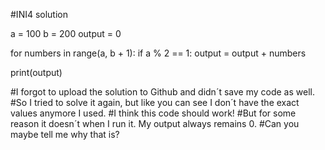 #INI4 solution

a = 100
b = 200
output = 0

for numbers in range(a, b + 1):
    if a % 2 == 1:
         output = output + numbers

print(output)


#I forgot to upload the solution to Github and didn´t save my code as well.
#So I tried to solve it again, but like you can see I don´t have the exact values anymore I used.
#I think this code should work!
#But for some reason it doesn´t when I run it. My output always remains 0.
#Can you maybe tell me why that is?
